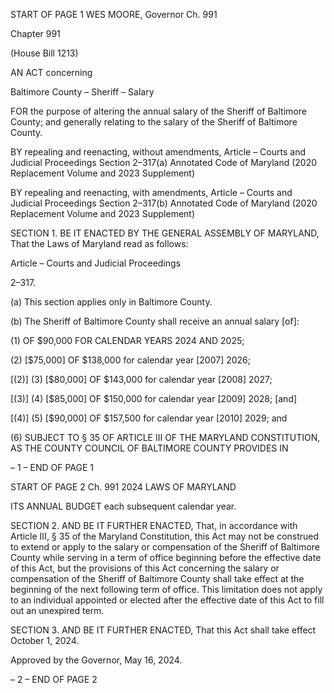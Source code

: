 START OF PAGE 1
WES MOORE, Governor Ch. 991

Chapter 991

(House Bill 1213)

AN ACT concerning

Baltimore County – Sheriff – Salary

FOR the purpose of altering the annual salary of the Sheriff of Baltimore County; and
generally relating to the salary of the Sheriff of Baltimore County.

BY repealing and reenacting, without amendments,
Article – Courts and Judicial Proceedings
Section 2–317(a)
Annotated Code of Maryland
(2020 Replacement Volume and 2023 Supplement)

BY repealing and reenacting, with amendments,
Article – Courts and Judicial Proceedings
Section 2–317(b)
Annotated Code of Maryland
(2020 Replacement Volume and 2023 Supplement)

SECTION 1. BE IT ENACTED BY THE GENERAL ASSEMBLY OF MARYLAND,
That the Laws of Maryland read as follows:

Article – Courts and Judicial Proceedings

2–317.

(a) This section applies only in Baltimore County.

(b) The Sheriff of Baltimore County shall receive an annual salary [of]:

(1) OF $90,000 FOR CALENDAR YEARS 2024 AND 2025;

(2) [$75,000] OF $138,000 for calendar year [2007] 2026;

[(2)] (3) [$80,000] OF $143,000 for calendar year [2008] 2027;

[(3)] (4) [$85,000] OF $150,000 for calendar year [2009] 2028; [and]

[(4)] (5) [$90,000] OF $157,500 for calendar year [2010] 2029; and

(6) SUBJECT TO § 35 OF ARTICLE III OF THE MARYLAND
CONSTITUTION, AS THE COUNTY COUNCIL OF BALTIMORE COUNTY PROVIDES IN

– 1 –
END OF PAGE 1

START OF PAGE 2
Ch. 991 2024 LAWS OF MARYLAND

ITS ANNUAL BUDGET each subsequent calendar year.

SECTION 2. AND BE IT FURTHER ENACTED, That, in accordance with Article
III, § 35 of the Maryland Constitution, this Act may not be construed to extend or apply to
the salary or compensation of the Sheriff of Baltimore County while serving in a term of
office beginning before the effective date of this Act, but the provisions of this Act
concerning the salary or compensation of the Sheriff of Baltimore County shall take effect
at the beginning of the next following term of office. This limitation does not apply to an
individual appointed or elected after the effective date of this Act to fill out an unexpired
term.

SECTION 3. AND BE IT FURTHER ENACTED, That this Act shall take effect
October 1, 2024.

Approved by the Governor, May 16, 2024.

– 2 –
END OF PAGE 2